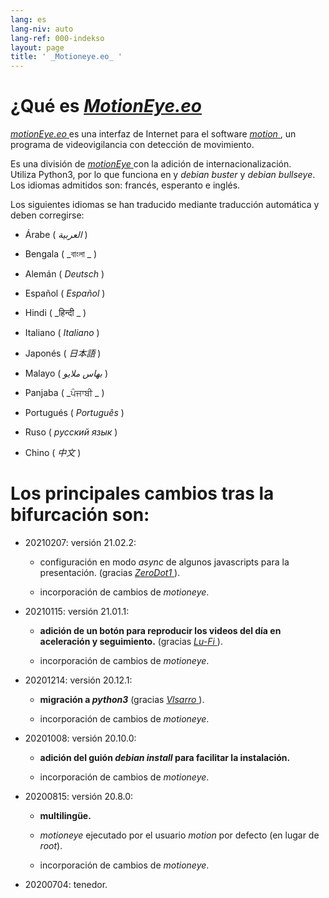 ```yaml
---
lang: es
lang-niv: auto
lang-ref: 000-indekso
layout: page
title: ' _Motioneye.eo_ '
---
```

# ¿Qué es [ _MotionEye.eo_ ](https://github.com/jmichault/motioneye.eo) 

[ _motionEye.eo_ ](https://github.com/jmichault/motioneye.eo) es una interfaz de Internet para el software [ _motion_ ](https://motion-project.github.io/), un programa de videovigilancia con detección de movimiento.

Es una división de [ _motionEye_ ](https://github.com/ccrisan/motioneye) con la adición de internacionalización.  
Utiliza Python3, por lo que funciona en y _debian buster_ y _debian bullseye_.  
Los idiomas admitidos son: francés, esperanto e inglés.

Los siguientes idiomas se han traducido mediante traducción automática y deben corregirse:

* Árabe ( _العربية_ )


* Bengala ( _বাংলা _ )
  

  

* Alemán ( _Deutsch_ )


* Español ( _Español_ )


* Hindi ( _हिन्दी _ )
  

  

* Italiano ( _Italiano_ )


* Japonés ( _日本語_ )


* Malayo ( _بهاس ملايو_ )


* Panjaba ( _ਪੰਜਾਬੀ _ )
  

  

* Portugués ( _Português_ )


* Ruso ( _русский язык_ )


* Chino ( _中文_ )




# Los principales cambios tras la bifurcación son:

* 20210207: versión 21.02.2:


  * configuración en modo _async_ de algunos javascripts para la presentación. (gracias [ _ZeroDot1_ ]( https://github.com/ZeroDot1 ) ).


  * incorporación de cambios de _motioneye_.


* 20210115: versión 21.01.1:


  * **adición de un botón para reproducir los videos del día en aceleración y seguimiento.** (gracias [ _Lu-Fi_ ](https://github.com/Lu-Fi) ).


  * incorporación de cambios de _motioneye_.


* 20201214: versión 20.12.1:


  * **migración a _python3_** (gracias [ _Vlsarro_ ](https://github.com/Vlsarro) ).


  * incorporación de cambios de _motioneye_.


* 20201008: versión 20.10.0:


  * **adición del guión _debian install_ para facilitar la instalación.**


  * incorporación de cambios de _motioneye_.


* 20200815: versión 20.8.0:


  * **multilingüe.**


  * _motioneye_ ejecutado por el usuario _motion_ por defecto (en lugar de _root_).


  * incorporación de cambios de _motioneye_.


* 20200704: tenedor.



